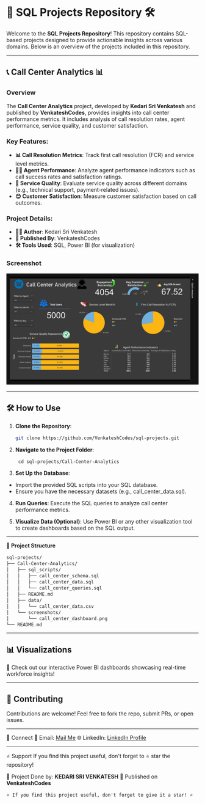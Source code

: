 # 📂 SQL Projects Repository 🛠️

Welcome to the **SQL Projects Repository**! This repository contains SQL-based projects designed to provide actionable insights across various domains. Below is an overview of the projects included in this repository.

---

## 📞 Call Center Analytics 📊

### Overview
The **Call Center Analytics** project, developed by **Kedari Sri Venkatesh** and published by **VenkateshCodes**, provides insights into call center performance metrics. It includes analysis of call resolution rates, agent performance, service quality, and customer satisfaction.

### Key Features:
- **📊 Call Resolution Metrics**: Track first call resolution (FCR) and service level metrics.
- **👩‍💼 Agent Performance**: Analyze agent performance indicators such as call success rates and satisfaction ratings.
- **🌟 Service Quality**: Evaluate service quality across different domains (e.g., technical support, payment-related issues).
- **😊 Customer Satisfaction**: Measure customer satisfaction based on call outcomes.

### Project Details:
- **👨‍💻 Author**: Kedari Sri Venkatesh
- **📢 Published By**: VenkateshCodes
- **🛠️ Tools Used**: SQL, Power BI (for visualization)

### Screenshot
![Call Center Analytics Screenshot](https://github.com/venkateshcodes/projects/blob/633af310d7c0c81b03bca24d0fff45bebdbbbe9b/SQL%20Projects/Call%20Center%20Analytics%20Using%20Sql%20and%20PowerBI/Call%20Center%20Analytics%20Dashboard.jpg)

---

## 🛠️ How to Use

1. **Clone the Repository**:
   ```bash
   git clone https://github.com/VenkateshCodes/sql-projects.git
   ```
2. **Navigate to the Project Folder**:
   ```
    cd sql-projects/Call-Center-Analytics
   ```
3. **Set Up the Database**:
 - Import the provided SQL scripts into your SQL database.
 - Ensure you have the necessary datasets (e.g., call_center_data.sql).

4. **Run Queries**: Execute the SQL queries to analyze call center performance metrics.

5. **Visualize Data (Optional)**: Use Power BI or any other visualization tool to create dashboards based on the SQL output.

---

**📂 Project Structure**
```
sql-projects/
├── Call-Center-Analytics/
│   ├── sql_scripts/
│   │   ├── call_center_schema.sql
│   │   ├── call_center_data.sql
│   │   └── call_center_queries.sql
│   ├── README.md
│   ├── data/
│   │   └── call_center_data.csv
│   └── screenshots/
│       └── call_center_dashboard.png
└── README.md
```

---

## 📊 Visualizations
🚀 Check out our interactive Power BI dashboards showcasing real-time workforce insights!

---

## 🤝 Contributing
Contributions are welcome! Feel free to fork the repo, submit PRs, or open issues.

---

🔗 Connect
📧 Email: [Mail Me](srivenkatesh6.k@gmail.com)
🌐 LinkedIn: [LinkedIn Profile](https://www.linkedin.com/in/kedari-sri-venkatesh-359056347)

---

⭐ Support
If you find this project useful, don't forget to ⭐ star the repository!

📌 Project Done by: **KEDARI SRI VENKATESH**
📢 Published on **VenkateshCodes**


```
⭐ If you find this project useful, don't forget to give it a star! ⭐
